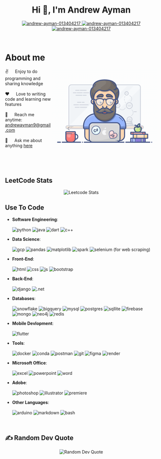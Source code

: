 <h1 align="center">Hi 👋, I'm Andrew Ayman</h1>

<p align="center">
 
  
 <a href="https://www.linkedin.com/in/andrew-ayman-013404217/" target="_blank">
  <img src="https://img.shields.io/badge/LinkedIn-0077B5?style=for-the-badge&logo=linkedin&logoColor=white" alt="andrew-ayman-013404217"/>
 </a>
 <a href="https://leetcode.com/u/andrewayman9/" target="_blank">
  <img src="https://img.shields.io/badge/-LeetCode-FFA116?style=for-the-badge&logo=LeetCode&logoColor=black" alt="andrew-ayman-013404217"/>
 </a>
  <a href="mailto:andrewayman9@gmail.com" target="_blank">
  <img src="https://img.shields.io/badge/Gmail-D14836?style=for-the-badge&logo=gmail&logoColor=white" alt="andrew-ayman-013404217"/>
 </a>

</p>
<br />

<!-- **About Section -->
 # About me

<p>
 <img align="right" width="350" src="/assets/programmer.gif" alt="Coding gif" />
  
 ✌️ &emsp; Enjoy to do programming and sharing knowledge <br/><br/>
 ❤️ &emsp; Love to writing code and learning new features<br/><br/>
 📧 &emsp; Reach me anytime: andrewayman9@gmail.com<br/><br/>
 💬 &emsp; Ask me about anything [here](https://github.com/Andrew-Ayman123/Andrew-Ayman123/issues)

</p>


<br/>
<br/>
<br/>

## LeetCode Stats

<p align="center">
  <img src="https://leetcard.jacoblin.cool/andrewayman9?theme=unicorn&font=Roboto&ext=heatmap" alt="Leetcode Stats"/>
</p>



## Use To Code
- **Software Engineering**: <br><br>
![python] ![java] ![dart] ![c++]

- **Data Science**:<br><br>
![gcp] ![pandas] ![matplotlib] ![spark] ![selenium] (for web scraping)

- **Front-End**:<br><br>
![html] ![css] ![js] ![bootstrap]
  
- **Back-End**:<br><br>
![django] ![.net]

- **Databases**:<br><br>
![snowflake] ![bigquery] ![mysql] ![postgres] ![sqllite] ![firebase] ![mongo] ![neo4j] ![redis]

- **Mobile Devlopment**:<br><br>
![flutter]

- **Tools**:<br><br>
![docker] ![conda] ![postman] ![git] ![figma] ![render]

- **Microsoft Office**:<br><br>
![excel] ![powerpoint] ![word]

- **Adobe**:<br><br>
![photoshop] ![illustrator] ![premiere]

- **Other Languages**:<br><br>
![arduino] ![markdown] ![bash]


<br/>
<!--
## Top Repos

<p align="left">
  <a href="https://github.com/Andrew-Ayman123?tab=repositories" target="_blank"><img alt="All Repositories" title="All Repositories" src="https://img.shields.io/badge/-All%20Repos-2962FF?style=for-the-badge&logo=koding&logoColor=white"/></a>
</p>
-->

## ✍️ Random Dev Quote

<p align="center">
  <img src="https://quotes-github-readme.vercel.app/api?type=horizontal&theme=light" alt="Random Dev Quote"/>
</p>




[python]: 		https://img.shields.io/badge/Python-14354C?style=for-the-badge&logo=python&logoColor=white
[html]:  https://img.shields.io/badge/HTML5-E34F26?style=for-the-badge&logo=html5&logoColor=white
[css]: 	https://img.shields.io/badge/CSS3-1572B6?style=for-the-badge&logo=css3&logoColor=white
[js]: https://img.shields.io/badge/JavaScript-323330?style=for-the-badge&logo=javascript&logoColor=F7DF1E
[c++]: https://img.shields.io/badge/C%2B%2B-00599C?style=for-the-badge&logo=c%2B%2B&logoColor=white
[java]: https://img.shields.io/badge/Java-ED8B00?style=for-the-badge&logo=openjdk&logoColor=white
[dart]: https://img.shields.io/badge/Dart-0175C2?style=for-the-badge&logo=dart&logoColor=white
[markdown]: https://img.shields.io/badge/Markdown-000000?style=for-the-badge&logo=markdown&logoColor=white
[bootstrap]: https://img.shields.io/badge/Bootstrap-563D7C?style=for-the-badge&logo=bootstrap&logoColor=white
[django]: https://img.shields.io/badge/Django-092E20?style=for-the-badge&logo=django&logoColor=white
[flutter]: 	https://img.shields.io/badge/Flutter-02569B?style=for-the-badge&logo=flutter&logoColor=white
[mysql]: 	https://img.shields.io/badge/MySQL-00000F?style=for-the-badge&logo=mysql&logoColor=white
[postgres]: 	https://img.shields.io/badge/PostgreSQL-316192?style=for-the-badge&logo=postgresql&logoColor=white
[mongo]: https://img.shields.io/badge/MongoDB-4EA94B?style=for-the-badge&logo=mongodb&logoColor=white
[sqllite]: 	https://img.shields.io/badge/SQLite-07405E?style=for-the-badge&logo=sqlite&logoColor=white
[gcp]: https://img.shields.io/badge/Google_Cloud-4285F4?style=for-the-badge&logo=google-cloud&logoColor=white
[excel]:https://img.shields.io/badge/Microsoft_Excel-217346?style=for-the-badge&logo=microsoft-excel&logoColor=white
[powerpoint]:https://img.shields.io/badge/Microsoft_PowerPoint-B7472A?style=for-the-badge&logo=microsoft-powerpoint&logoColor=white
[word]:https://img.shields.io/badge/Microsoft_Word-2B579A?style=for-the-badge&logo=microsoft-word&logoColor=white
[neo4j]: 	https://img.shields.io/badge/Neo4j-018bff?style=for-the-badge&logo=neo4j&logoColor=white
[redis]: https://img.shields.io/badge/redis-%23DD0031.svg?&style=for-the-badge&logo=redis&logoColor=white
[illustrator]:https://img.shields.io/badge/Adobe%20Illustrator-FF9A00?style=for-the-badge&logo=adobe%20illustrator&logoColor=white
[photoshop]:https://img.shields.io/badge/Adobe%20Photoshop-31A8FF?style=for-the-badge&logo=Adobe%20Photoshop&logoColor=black
[premiere]:https://img.shields.io/badge/Adobe%20Premiere%20Pro-9999FF?style=for-the-badge&logo=Adobe%20Premiere%20Pro&logoColor=white
[figma]: 	https://img.shields.io/badge/Figma-F24E1E?style=for-the-badge&logo=figma&logoColor=white
[git]: 	https://img.shields.io/badge/GIT-E44C30?style=for-the-badge&logo=git&logoColor=white
[firebase]: https://img.shields.io/badge/firebase-a08021?style=for-the-badge&logo=firebase&logoColor=ffcd34
[conda]: https://img.shields.io/badge/Anaconda-%2344A833.svg?style=for-the-badge&logo=anaconda&logoColor=white
[spark]: https://img.shields.io/badge/Apache%20Spark-FDEE21?style=flat-square&logo=apachespark&logoColor=black
[render]: https://img.shields.io/badge/Render-%46E3B7.svg?style=for-the-badge&logo=render&logoColor=white
[matplotlib]: https://img.shields.io/badge/Matplotlib-%23ffffff.svg?style=for-the-badge&logo=Matplotlib&logoColor=blac
[pandas]: https://img.shields.io/badge/pandas-%23150458.svg?style=for-the-badge&logo=pandas&logoColor=white
[arduino]: https://img.shields.io/badge/-Arduino-00979D?style=for-the-badge&logo=Arduino&logoColor=white
[docker]: https://img.shields.io/badge/docker-%230db7ed.svg?style=for-the-badge&logo=docker&logoColor=white
[postman]: https://img.shields.io/badge/Postman-FF6C37?style=for-the-badge&logo=postman&logoColor=white
[selenium]: https://img.shields.io/badge/-selenium-%43B02A?style=for-the-badge&logo=selenium&logoColor=white
[bash]: https://img.shields.io/badge/Shell_Script-121011?style=for-the-badge&logo=gnu-bash&logoColor=white
[snowflake]: https://img.shields.io/badge/snowflake-%23039BE5.svg?style=for-the-badge&logo=snowflake
[bigquery]: https://img.shields.io/badge/Google%20BigQuery-E34F26?style=for-the-badge&logo=googlebigquery&logoColor=white
[.net]: https://img.shields.io/badge/.NET-5C2D91?style=for-the-badge&logo=.net&logoColor=white

